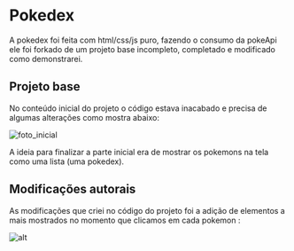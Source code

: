 # Pokedex

A pokedex foi feita com html/css/js puro, fazendo o consumo da pokeApi
ele foi forkado de um projeto base incompleto, completado e modificado como demonstrarei.

## Projeto base

No conteúdo inicial do projeto o código estava inacabado e precisa de algumas alterações como mostra abaixo:

![foto_inicial](./JS_Developer_Pokedex_João/pictures/inicial.png)

A ideia para finalizar a parte inicial era de mostrar os pokemons na tela como uma lista (uma pokedex).

## Modificações autorais

As modificações que criei no código do projeto foi a adição de
elementos a mais mostrados no momento que clicamos em cada pokemon
:

![alt](./JS_Developer_Pokedex_João/pictures/alt_autorais.png)

